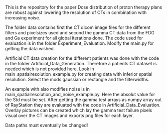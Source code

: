 This is the repository for the paper Dose distribution of proton therapy plans are robust against lowering the resolution of CTs in combination with increasing noise.

The folder data contains first the CT dicom image files for the different filters and pixelsizes used and second the gamma CT data from the FDG and Ga experiment for all global iterations done.
The code used for evaluation is in the folder Experiment_Evaluation. Modify the main.py for getting the data wished.

Artificial CT data creation for the different patients was done with the code in the folder Artificial_Data_Generation. Therefore a patients CT dataset is needed which is not provided here. 
Look in main_spatialresolution_example.py for creating data with inferior spatial resolution. Select the mods gaussian or rectangle and the filterwidths.

An example with also modifies noise is in main_spatialresolution_and_noise_example.py. Here the absolut value for the Std must be set. 
After getting the gamma test arrays as numpy array out of RayStation they are evaluated with the code in Artificial_Data_Evaluation. Overlay pictures can be created which lay the gamma test failure pixels visual over the CT images and exports png files for each layer.

Data paths must eventually be changed!
